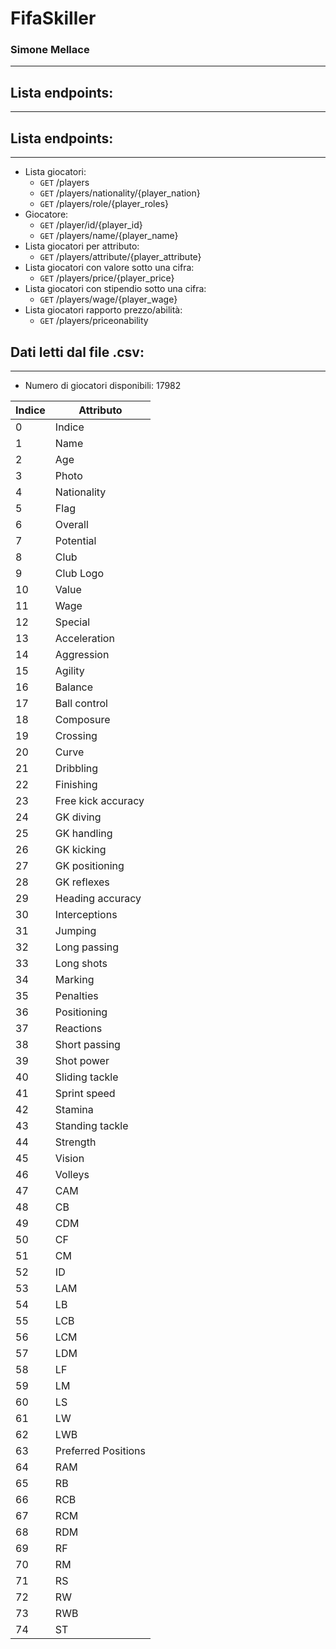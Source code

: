 # FifaSkiller
### Simone Mellace
***

## Lista endpoints:
***

## Lista endpoints:
***

* Lista giocatori:
    *  `GET` /players
    *  `GET` /players/nationality/{player_nation}
    *  `GET` /players/role/{player_roles}
* Giocatore:
    *  `GET` /player/id/{player_id}
    *  `GET` /players/name/{player_name}
* Lista giocatori per attributo:
    *  `GET` /players/attribute/{player_attribute}
* Lista giocatori con valore sotto una cifra:
    *  `GET` /players/price/{player_price}
* Lista giocatori con stipendio sotto una cifra:
    *  `GET` /players/wage/{player_wage}
* Lista giocatori rapporto prezzo/abilità:
    *  `GET` /players/priceonability

## Dati letti dal file .csv:
***


* Numero di giocatori disponibili: 17982

| Indice | Attributo |
| ------------- | ------------- |
|0|Indice|
|1|Name|
|2|Age|
|3|Photo|
|4|Nationality|   
|5|Flag|
|6|Overall|
|7|Potential|
|8|Club|
|9|Club Logo|
|10|Value|
|11|Wage|
|12|Special|
|13|Acceleration|
|14|Aggression|    
|15|Agility|
|16|Balance|
|17|Ball control|
|18|Composure|
|19|Crossing|    
|20|Curve|
|21|Dribbling|
|22|Finishing|
|23|Free kick accuracy|
|24|GK diving| 
|25|GK handling|
|26|GK kicking|
|27|GK positioning|
|28|GK reflexes|    
|29|Heading accuracy|
|30|Interceptions|
|31|Jumping|
|32|Long passing|   
|33|Long shots|
|34|Marking|
|35|Penalties|
|36|Positioning|    
|37|Reactions|
|38|Short passing|
|39|Shot power|
|40|Sliding tackle|    
|41|Sprint speed|
|42|Stamina|
|43|Standing tackle|
|44|Strength|
|45|Vision|
|46|Volleys|
|47|CAM|
|48|CB|
|49|CDM|
|50|CF|
|51|CM|
|52|ID|
|53|LAM|    
|54|LB|
|55|LCB|
|56|LCM|
|57|LDM|
|58|LF|
|59|LM|
|60|LS|
|61|LW|
|62|LWB|
|63|Preferred Positions|
|64|RAM|
|65|RB|
|66|RCB|
|67|RCM|
|68|RDM|
|69|RF|
|70|RM|
|71|RS|
|72|RW|
|73|RWB|
|74|ST|